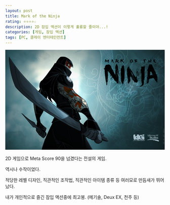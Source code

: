 ```yaml
---
layout: post
title: Mark of the Ninja
rating: ⭐️⭐️⭐️⭐️☆
description: 2D 잠입 액션이 이렇게 훌륭할 줄이야...!
categories: [게임, 잠입 액션]
tags: [PC, 클레이 엔터테인먼트]
---
```


![Mark of the Ninja](../../images/2013/mark_of_the_ninja.png)

2D 게임으로 Meta Score 90을 넘겼다는 전설의 게임.

역시나 수작이었다.

적당한 레벨 디자인, 직관적인 조작법, 직관적인 아이템 종류 등 여러모로 만듬새가 뛰어났다.

내가 개인적으로 즐긴 잠입 액션중에 최고봉. (메기솔, Deux EX, 천주 등)
